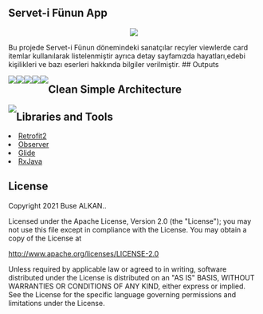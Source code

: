 ## Servet-i Fünun App 
<p align="center"><img src="https://raw.githubusercontent.com/busealkan/h5190059busealkan/master/app/src/main/res/drawable/logo.jpg"/></p>
Bu projede Servet-i Fünun dönemindeki sanatçılar recyler viewlerde card itemlar kullanılarak listelenmiştir ayrıca detay sayfamızda hayatları,edebi kişilikleri ve bazı eserleri hakkında bilgiler verilmiştir.
## Outputs
<p><img style="float:left;height=400px;width=400px;" src="https://raw.githubusercontent.com/busealkan/h5190059busealkan/master/screens/E1_splash.png"/></p>
<p><img style="float:left;height=400px;width=400px;" src="https://raw.githubusercontent.com/busealkan/h5190059busealkan/master/screens/E2_liste.png"/></p>
<p><img style="float:left;height=400px;width=400px;" src="https://raw.githubusercontent.com/busealkan/h5190059busealkan/master/screens/E3_detay.png"/></p>
<p><img style="float:left;height=200px;width=400px;" src="https://raw.githubusercontent.com/busealkan/h5190059busealkan/master/screens/alert_internet.png"/></p>
<p><img style="float:left;height=200px;width=400px;" src="https://raw.githubusercontent.com/busealkan/h5190059busealkan/master/screens/alert_cikis.png"/></p>

## Clean Simple Architecture
<p><img style="float:left;height=400px;width=400px;" src="https://raw.githubusercontent.com/busealkan/h5190059busealkan/master/images/mvc.png"/></p>

## Libraries and Tools 
<li><a href="https://square.github.io/retrofit/">Retrofit2</a></li>
<li><a href="https://developer.android.com/reference/android/arch/lifecycle/Observer">Observer</a></li> 
<li><a href="https://bumptech.github.io/glide/doc/download-setup.html">Glide</a></li>
<li><a href="https://github.com/ReactiveX/RxJava">RxJava</a></li> 


## License
Copyright 2021 Buse ALKAN..

Licensed under the Apache License, Version 2.0 (the "License");
you may not use this file except in compliance with the License.
You may obtain a copy of the License at

   http://www.apache.org/licenses/LICENSE-2.0

Unless required by applicable law or agreed to in writing, software
distributed under the License is distributed on an "AS IS" BASIS,
WITHOUT WARRANTIES OR CONDITIONS OF ANY KIND, either express or implied.
See the License for the specific language governing permissions and
limitations under the License.

